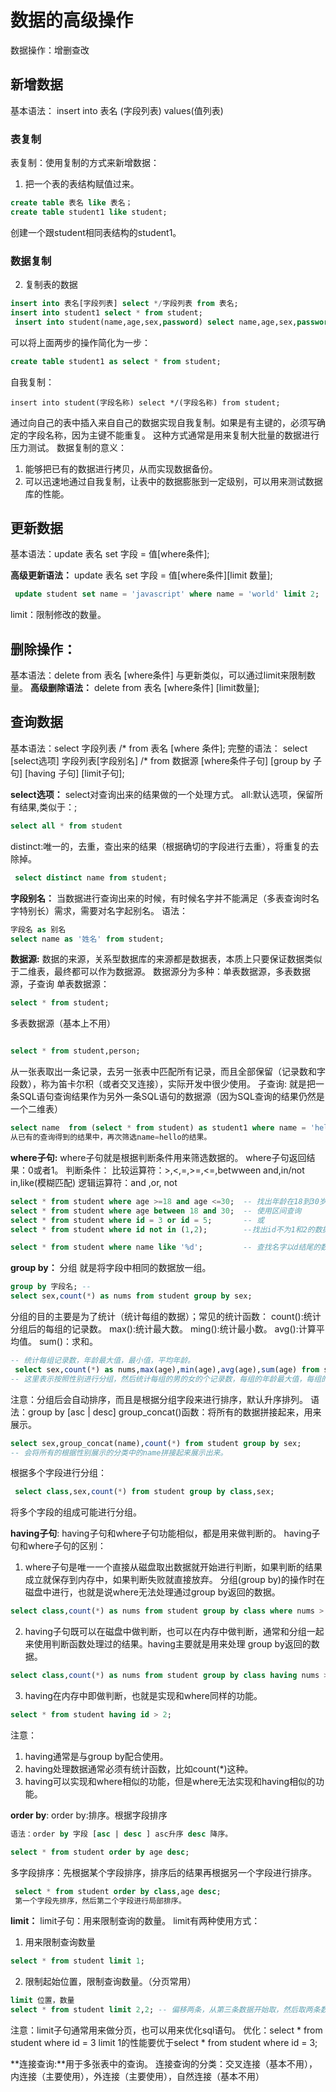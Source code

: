 # 数据的高级操作
数据操作：增删查改

## 新增数据
基本语法：
insert into 表名 (字段列表) values(值列表)

### 表复制
表复制：使用复制的方式来新增数据：
1. 把一个表的表结构赋值过来。
```sql
create table 表名 like 表名；
create table student1 like student;
```
创建一个跟student相同表结构的student1。

### 数据复制
2. 复制表的数据
```sql
insert into 表名[字段列表] select */字段列表 from 表名;
insert into student1 select * from student;
 insert into student(name,age,sex,password) select name,age,sex,password from student;
```
可以将上面两步的操作简化为一步：
```sql
create table student1 as select * from student;
```
自我复制：
```
insert into student(字段名称) select */(字段名称) from student;
```
通过向自己的表中插入来自自己的数据实现自我复制。如果是有主键的，必须写确定的字段名称，因为主键不能重复。
这种方式通常是用来复制大批量的数据进行压力测试。
数据复制的意义：
1. 能够把已有的数据进行拷贝，从而实现数据备份。
2. 可以迅速地通过自我复制，让表中的数据膨胀到一定级别，可以用来测试数据库的性能。


## 更新数据
基本语法：update 表名 set 字段 = 值[where条件];

**高级更新语法：**
update 表名 set 字段 = 值[where条件][limit 数量];
```sql
 update student set name = 'javascript' where name = 'world' limit 2;
```
limit：限制修改的数量。


## 删除操作：
基本语法：delete from 表名 [where条件]
与更新类似，可以通过limit来限制数量。
**高级删除语法：**
delete from 表名 [where条件] [limit数量];


## 查询数据
基本语法：select 字段列表 /* from 表名 [where 条件];
完整的语法：
select [select选项] 字段列表[字段别名] /* from 数据源 [where条件子句] [group by 子句] [having 子句] [limit子句];

**select选项：** select对查询出来的结果做的一个处理方式。
all:默认选项，保留所有结果,类似于：;
```sql
select all * from student
```
distinct:唯一的，去重，查出来的结果（根据确切的字段进行去重），将重复的去除掉。
```sql
 select distinct name from student;
```

**字段别名：** 当数据进行查询出来的时候，有时候名字并不能满足（多表查询时名字特别长）需求，需要对名字起别名。
语法：
```sql
字段名 as 别名
select name as '姓名' from student;
```

**数据源:** 数据的来源，关系型数据库的来源都是数据表，本质上只要保证数据类似于二维表，最终都可以作为数据源。
数据源分为多种：单表数据源，多表数据源，子查询
单表数据源：
```sql
select * from student;
```
多表数据源（基本上不用）
```sql

select * from student,person;
```
从一张表取出一条记录，去另一张表中匹配所有记录，而且全部保留（记录数和字段数），称为笛卡尔积（或者交叉连接），实际开发中很少使用。
子查询:
就是把一条SQL语句查询结果作为另外一条SQL语句的数据源（因为SQL查询的结果仍然是一个二维表）
```sql
select name  from (select * from student) as student1 where name = 'hello';
从已有的查询得到的结果中，再次筛选name=hello的结果。
```
**where子句:**
where子句就是根据判断条件用来筛选数据的。
where子句返回结果：0或者1。
判断条件：
比较运算符：>,<,=,>=,<=,betwween and,in/not in,like(模糊匹配)
逻辑运算符：and ,or, not

```sql
select * from student where age >=18 and age <=30;  -- 找出年龄在18到30岁之间的数据
select * from student where age between 18 and 30;  -- 使用区间查询
select * from student where id = 3 or id = 5;       -- 或
select * from student where id not in (1,2);        --找出id不为1和2的数据

select * from student where name like '%d';         -- 查找名字以d结尾的数据。模糊匹配 %匹配所有字符

```

**group by：** 分组
就是将字段中相同的数据放一组。
```sql
group by 字段名; -- 
select sex,count(*) as nums from student group by sex;
```
分组的目的主要是为了统计（统计每组的数据）；常见的统计函数：
count():统计分组后的每组的记录数。
max():统计最大数。
ming():统计最小数。
avg():计算平均值。
sum()：求和。

```sql
-- 统计每组记录数，年龄最大值，最小值，平均年龄。
 select sex,count(*) as nums,max(age),min(age),avg(age),sum(age) from student group by sex;
-- 这里表示按照性别进行分组，然后统计每组的男的女的个记录数，每组的年龄最大值，每组的年龄最小值，每组的年龄平均值。
```
注意：分组后会自动排序，而且是根据分组字段来进行排序，默认升序排列。
语法：group by [asc | desc] 
group_concat()函数：将所有的数据拼接起来，用来展示。
```sql
select sex,group_concat(name),count(*) from student group by sex;
-- 会将所有的根据性别展示的分类中的name拼接起来展示出来。
```

根据多个字段进行分组：
```sql
 select class,sex,count(*) from student group by class,sex;
```
将多个字段的组成可能进行分组。

**having子句**:
having子句和where子句功能相似，都是用来做判断的。
having子句和where子句的区别：
1. where子句是唯一一个直接从磁盘取出数据就开始进行判断，如果判断的结果成立就保存到内存中，如果判断失败就直接放弃。
分组(group by)的操作时在磁盘中进行，也就是说where无法处理通过group by返回的数据。
```sql
select class,count(*) as nums from student group by class where nums > 1; -- 报错  where无法处理group by后的数据。
```
2. having子句既可以在磁盘中做判断，也可以在内存中做判断，通常和分组一起来使用判断函数处理过的结果。having主要就是用来处理
group by返回的数据。
```sql
select class,count(*) as nums from student group by class having nums > 1;
```
3. having在内存中即做判断，也就是实现和where同样的功能。
```sql
select * from student having id > 2;
```
注意：
1. having通常是与group by配合使用。
2. having处理数据通常必须有统计函数，比如count(*)这种。
3. having可以实现和where相似的功能，但是where无法实现和having相似的功能。

**order by**:
order by:排序。根据字段排序
```sql
语法：order by 字段 [asc | desc ] asc升序 desc 降序。

select * from student order by age desc;
```
多字段排序：先根据某个字段排序，排序后的结果再根据另一个字段进行排序。
```sql
 select * from student order by class,age desc;
 第一个字段先排序，然后第二个字段进行局部排序。
```

**limit：**
limit子句：用来限制查询的数量。
limit有两种使用方式：
1. 用来限制查询数量
```sql
select * from student limit 1;
```
2. 限制起始位置，限制查询数量。（分页常用）
```sql
limit 位置，数量
select * from student limit 2,2; -- 偏移两条，从第三条数据开始取，然后取两条数据。
```
注意：limit子句通常用来做分页，也可以用来优化sql语句。
优化：select * from student where id = 3 limit 1的性能要优于select * from student where id = 3;


**连接查询:**用于多张表中的查询。
连接查询的分类：交叉连接（基本不用），内连接（主要使用），外连接（主要使用），自然连接（基本不用）
